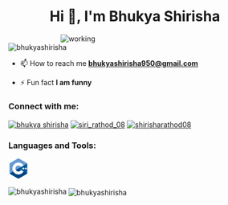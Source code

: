 <h1 align="center">Hi 👋, I'm Bhukya Shirisha</h1>
<img align="right" alt="working" width="400" src="https://cdn1.vectorstock.com/i/1000x1000/33/65/business-woman-entrepreneur-working-on-a-laptop-vector-14863365.jpg">
<p align="left"> <img src="https://komarev.com/ghpvc/?username=bhukyashirisha&label=Profile%20views&color=0e75b6&style=flat" alt="bhukyashirisha" /> </p>

- 📫 How to reach me **bhukyashirisha950@gmail.com**

- ⚡ Fun fact **I am funny**

<h3 align="left">Connect with me:</h3>
<p align="left">
<a href="https://linkedin.com/in/bhukya shirisha" target="blank"><img align="center" src="https://raw.githubusercontent.com/rahuldkjain/github-profile-readme-generator/master/src/images/icons/Social/linked-in-alt.svg" alt="bhukya shirisha" height="30" width="40" /></a>
<a href="https://instagram.com/siri_rathod_08" target="blank"><img align="center" src="https://raw.githubusercontent.com/rahuldkjain/github-profile-readme-generator/master/src/images/icons/Social/instagram.svg" alt="siri_rathod_08" height="30" width="40" /></a>
<a href="https://www.leetcode.com/shirisharathod08" target="blank"><img align="center" src="https://raw.githubusercontent.com/rahuldkjain/github-profile-readme-generator/master/src/images/icons/Social/leet-code.svg" alt="shirisharathod08" height="30" width="40" /></a>
</p>

<h3 align="left">Languages and Tools:</h3>
<p align="left"> <a href="https://www.w3schools.com/cpp/" target="_blank" rel="noreferrer"> <img src="https://raw.githubusercontent.com/devicons/devicon/master/icons/cplusplus/cplusplus-original.svg" alt="cplusplus" width="40" height="40"/> </a> </p>

<p><img align="left" src="https://github-readme-stats.vercel.app/api/top-langs?username=bhukyashirisha&show_icons=true&locale=en&layout=compact" alt="bhukyashirisha" /></p>

<p>&nbsp;<img align="center" src="https://github-readme-stats.vercel.app/api?username=bhukyashirisha&show_icons=true&locale=en" alt="bhukyashirisha" /></p>

<!--
**Shirishabhukya/Shirishabhukya** is a ✨ _special_ ✨ repository because its `README.md` (this file) appears on your GitHub profile.

Here are some ideas to get you started:

- 🔭 I’m currently working on ...
- 🌱 I’m currently learning ...
- 👯 I’m looking to collaborate on ...
- 🤔 I’m looking for help with ...
- 💬 Ask me about ...
- 📫 How to reach me: ...
- 😄 Pronouns: ...
- ⚡ Fun fact: ...
-->
